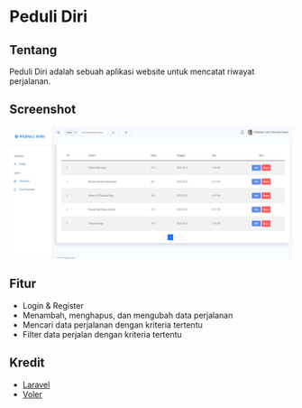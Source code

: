 # Peduli Diri

## Tentang

Peduli Diri adalah sebuah aplikasi website untuk mencatat riwayat perjalanan.

## Screenshot

![Peduli Diri Dashboard](https://github.com/valentinocfs/peduli_diri/blob/main/public/preview.png?raw=true)

## Fitur

- Login & Register
- Menambah, menghapus, dan mengubah data perjalanan
- Mencari data perjalanan dengan kriteria tertentu
- Filter data perjalan dengan kriteria tertentu

## Kredit

- [Laravel](https://laravel.com)
- [Voler](https://github.com/zuramai/voler)